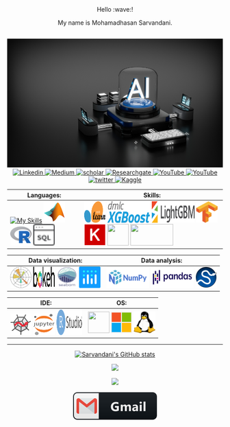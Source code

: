 <div align="center">
Hello :wave:!

My name is Mohamadhasan Sarvandani.

</div>

##
  <div align="center">
  
  <img src="AI.jpeg" width="600" height="300">
  
  </div>
 
<div align="center">
  
 <a href="https://www.linkedin.com/in/mohamadhasan-sarvandani/">
  <img
    alt="Linkedin"
    src="https://img.shields.io/badge/linkedin-0077B5?logo=linkedin&logoColor=white&style=for-the-badge"
  />
</a>

   <a href="https://medium.com/@mohamadhasan.sarvandani">
  <img
    alt="Medium"
    src="https://img.shields.io/badge/Medium-12100E?style=for-the-badge&logo=medium&logoColor=white"
  />
</a>

  
  <a href="https://scholar.google.com/citations?user=6FDuIJMAAAAJ&hl=en">
  <img
    alt="scholar"
    src="https://img.shields.io/badge/Google_Scholar-4285F4?style=for-the-badge&logo=google-scholar&logoColor=white"
  />
</a>

<a href="https://www.researchgate.net/profile/Mohamadhasan-Sarvandani">
  <img
    alt="Researchgate"
    src="https://img.shields.io/badge/Researchgate-3DDC84?style=for-the-badge&logo=researchgate&logoColor=white"
  />
</a>
  

<a href="https://www.pinterest.com/Mohamadhasan_Sarvandani/">
  <img
    alt="YouTube"
    src="https://img.shields.io/badge/Pinterest-FF0000?style=for-the-badge&logo=Pinterest&logoColor=black"
  />
</a>



<a href="https://www.youtube.com/@MohamadhasanSarvandani/featured">
  <img
    alt="YouTube"
    src="https://img.shields.io/badge/YouTube-FF0000?style=for-the-badge&logo=youtube&logoColor=black"
  />
</a>

  <a href="https://twitter.com/M_Sarvandani">
  <img
    alt="twitter"
    src="https://img.shields.io/badge/Twitter-1DA1F2?style=for-the-badge&logo=twitter&logoColor=white"
  />
</a>
  
  
  <a href="https://www.kaggle.com/sarvandani">
  <img
    alt="Kaggle"
    src="https://img.shields.io/badge/Kaggle-20BEFF?style=for-the-badge&logo=Kaggle&logoColor=white"
  />
</a>
  
</div>
 


<div align="center">
  
  

| **Languages:** | **Skills:** | 
| --------------- | --------------- |
| [![My Skills](https://skillicons.dev/icons?i=py&theme=light)](https://skillicons.dev) <img src='https://github.com/Sarvandani/Data_science_logos/blob/main/matlab.svg' width="50" height="50"> <img src='https://github.com/Sarvandani/Data_science_logos/blob/main/r.svg' width="50" height="50"> <img         src='https://github.com/Sarvandani/Data_science_logos/blob/main/sql-language.svg' width="50" height="50">| <img src='https://github.com/Sarvandani/Data_science_logos/blob/main/Scikit_learn.svg' width="50" height="50"> <img src='https://github.com/Sarvandani/Data_science_logos/blob/main/XGBoost_logo.png' width="100" height="50"> <img src='https://github.com/Sarvandani/Data_science_logos/blob/main/LightGBM.svg' width="100" height="50"> <img src='https://github.com/Sarvandani/Data_science_logos/blob/main/Tensorflow.svg' width="50" height="50"> <img src='https://github.com/Sarvandani/Data_science_logos/blob/main/Keras.svg' width="50" height="50"> <img src='https://upload.wikimedia.org/wikipedia/commons/0/0a/MySQL_textlogo.svg' width="50" height="50"> <img src='https://upload.wikimedia.org/wikipedia/commons/5/51/Google_Cloud_logo.svg' width="100" height="50">| 


| **Data visualization:** | **Data analysis:** | 
| --------------- | --------------- |
| <img src='https://github.com/Sarvandani/Data_science_logos/blob/main/Matplotlib_icon.svg' width="50" height="50"> <img src='https://github.com/Sarvandani/Data_science_logos/blob/main/bokeh.svg' width="50" height="50"> <img src='https://github.com/Sarvandani/Data_science_logos/blob/main/seaborn.svg' width="50" height="50"> <img src='https://github.com/Sarvandani/Data_science_logos/blob/main/plot_ly-icon.svg' width="50" height="50"> | <img src='https://github.com/Sarvandani/Data_science_logos/blob/main/NumPy.svg' width="100" height="50">  <img src='https://github.com/Sarvandani/Data_science_logos/blob/main/Pandas.svg' width="100" height="50">  <img src='https://github.com/Sarvandani/Data_science_logos/blob/main/SCIPY.svg' width="50" height="50">|


| **IDE:** | **OS:** | 
| --------------- | --------------- |
| <img src='https://github.com/Sarvandani/Data_science_logos/blob/main/spyder.svg' width="50" height="50">  <img src='https://github.com/Sarvandani/Data_science_logos/blob/main/Jupyter_logo.svg' width="50" height="50">  <img src='https://github.com/Sarvandani/Data_science_logos/blob/main/RStudio_logo.svg' width="60" height="60">|<img src='https://upload.wikimedia.org/wikipedia/commons/a/ab/Icon-Mac.svg' width="50" height="50">  <img src='https://github.com/Sarvandani/Data_science_logos/blob/main/Microsoft.svg' width="50" height="50"> <img src='https://github.com/Sarvandani/Data_science_logos/blob/main/linux.svg' width="50" height="50">|


  </div>



<div align="center">

--------------



[![Sarvandani's GitHub stats](https://github-readme-stats.vercel.app/api?username=Sarvandani&theme=radical)](https://github.com/Sarvandani)



  
  
  ![](https://github.com/Sarvandani/gif_terminal/blob/main/terminal.gif)

  
  
  
 ![](https://komarev.com/ghpvc/?username=Sarvandani&style=for-the-badge)
  
  
  <a href="mailto:mohamadian.sarvandani@gmail.com">
    <img 
         alt="Gmail"
         src="https://github.com/MikeCodesDotNET/ColoredBadges/blob/master/svg/social/gmail.svg" 
         style="vertical-align:top margin:6px 4px"
/>
</a>
  
</div>








